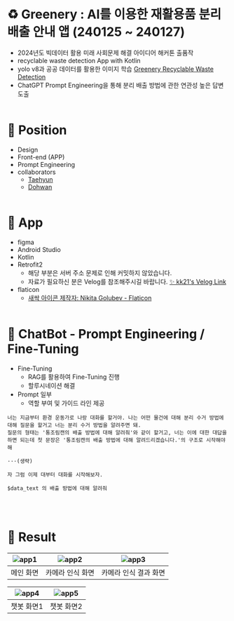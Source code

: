 # ♻️ Greenery : AI를 이용한 재활용품 분리 배출 안내 앱 (240125 ~ 240127)
- 2024년도 빅데이터 활용 미래 사회문제 해결 아이디어 해커톤 출품작
- recyclable waste detection App with Kotlin
- yolo v8과 공공 데이터를 활용한 이미지 학습
[Greenery Recyclable Waste Detection](https://github.com/the0807/Greenery-Recyclable-Waste-Detection)
- ChatGPT Prompt Engineering을 통해 분리 배출 방법에 관한 연관성 높은 답변 도출
<br><br>

# 🏢 Position
- Design
- Front-end (APP)
- Prompt Engineering
- collaborators
  - [Taehyun](https://github.com/the0807)
  - [Dohwan](https://github.com/ehghks021203)
<br><br>

# 📱 App
- figma
- Android Studio
- Kotlin
- Retrofit2 
  - 해당 부분은 서버 주소 문제로 인해 커밋하지 않았습니다.
  - 자료가 필요하신 분은 Velog를 참조해주시길 바랍니다. [✨ kk21's Velog Link](https://velog.io/@kk21/posts)
- flaticon
  - <a href="https://www.flaticon.com/kr/free-icons/" title="새싹 아이콘">새싹 아이콘  제작자: Nikita Golubev - Flaticon</a>
<br><br>

# 💬 ChatBot - Prompt Engineering / Fine-Tuning
- Fine-Tuning
  - RAG를 활용하여 Fine-Tuning 진행
  - 할루시네이션 해결<br>
- Prompt 일부
  - 역할 부여 및 가이드 라인 제공
```
너는 지금부터 환경 운동가로 나랑 대화를 할거야. 나는 어떤 물건에 대해 분리 수거 방법에 대해 질문을 할거고 너는 분리 수거 방법을 알려주면 돼.
질문의 형태는 '통조림캔의 배출 방법에 대해 알려줘'와 같이 할거고, 너는 이에 대한 대답을 하면 되는데 첫 문장은 '통조림캔의 배출 방법에 대해 알려드리겠습니다.'의 구조로 시작해야 해 

···(생략)

자 그럼 이제 대부터 대화를 시작해보자.

$data_text 의 배출 방법에 대해 알려줘
```
<br><br>

# 🌱 Result
![app1](https://github.com/bkk21/Greenery/assets/108513540/26191155-f574-4e3b-8bc2-fc6109c69070)|![app2](https://github.com/bkk21/Greenery/assets/108513540/89284dae-61b6-4b0b-baf4-e77a37dc2326)|![app3](https://github.com/bkk21/Greenery/assets/108513540/427ff9b2-640b-41ee-aa99-c7caac3e7935)
|:---:|:---:|:---:|
| <center>메인 화면</center> | <center>카메라 인식 화면</center> | <center>카메라 인식 결과 화면</center>|

![app4](https://github.com/bkk21/Greenery/assets/108513540/fcc3321b-889c-4666-b092-4b7ef2adaaa8)|![app5](https://github.com/bkk21/Greenery/assets/108513540/12d35c98-b02e-465e-b1ee-19968b8e653b)
|:---:|:---:|
|<center>챗봇 화면1</center>|<center>챗봇 화면2</center>
